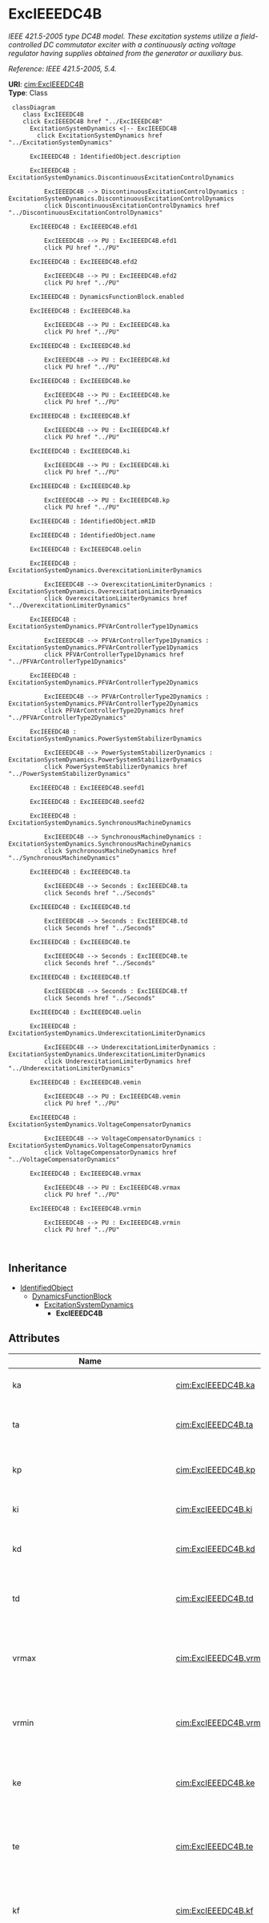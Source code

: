 # ExcIEEEDC4B


_IEEE 421.5-2005 type DC4B model. These excitation systems utilize a field-controlled DC commutator exciter with a continuously acting voltage regulator having supplies obtained from the generator or auxiliary bus._

_Reference: IEEE 421.5-2005, 5.4._





**URI**: [cim:ExcIEEEDC4B](http://iec.ch/TC57/CIM100#ExcIEEEDC4B)<br />
**Type**: Class




```mermaid
 classDiagram
    class ExcIEEEDC4B
    click ExcIEEEDC4B href "../ExcIEEEDC4B"
      ExcitationSystemDynamics <|-- ExcIEEEDC4B
        click ExcitationSystemDynamics href "../ExcitationSystemDynamics"
      
      ExcIEEEDC4B : IdentifiedObject.description
        
      ExcIEEEDC4B : ExcitationSystemDynamics.DiscontinuousExcitationControlDynamics
        
          ExcIEEEDC4B --> DiscontinuousExcitationControlDynamics : ExcitationSystemDynamics.DiscontinuousExcitationControlDynamics
          click DiscontinuousExcitationControlDynamics href "../DiscontinuousExcitationControlDynamics"
        
      ExcIEEEDC4B : ExcIEEEDC4B.efd1
        
          ExcIEEEDC4B --> PU : ExcIEEEDC4B.efd1
          click PU href "../PU"
        
      ExcIEEEDC4B : ExcIEEEDC4B.efd2
        
          ExcIEEEDC4B --> PU : ExcIEEEDC4B.efd2
          click PU href "../PU"
        
      ExcIEEEDC4B : DynamicsFunctionBlock.enabled
        
      ExcIEEEDC4B : ExcIEEEDC4B.ka
        
          ExcIEEEDC4B --> PU : ExcIEEEDC4B.ka
          click PU href "../PU"
        
      ExcIEEEDC4B : ExcIEEEDC4B.kd
        
          ExcIEEEDC4B --> PU : ExcIEEEDC4B.kd
          click PU href "../PU"
        
      ExcIEEEDC4B : ExcIEEEDC4B.ke
        
          ExcIEEEDC4B --> PU : ExcIEEEDC4B.ke
          click PU href "../PU"
        
      ExcIEEEDC4B : ExcIEEEDC4B.kf
        
          ExcIEEEDC4B --> PU : ExcIEEEDC4B.kf
          click PU href "../PU"
        
      ExcIEEEDC4B : ExcIEEEDC4B.ki
        
          ExcIEEEDC4B --> PU : ExcIEEEDC4B.ki
          click PU href "../PU"
        
      ExcIEEEDC4B : ExcIEEEDC4B.kp
        
          ExcIEEEDC4B --> PU : ExcIEEEDC4B.kp
          click PU href "../PU"
        
      ExcIEEEDC4B : IdentifiedObject.mRID
        
      ExcIEEEDC4B : IdentifiedObject.name
        
      ExcIEEEDC4B : ExcIEEEDC4B.oelin
        
      ExcIEEEDC4B : ExcitationSystemDynamics.OverexcitationLimiterDynamics
        
          ExcIEEEDC4B --> OverexcitationLimiterDynamics : ExcitationSystemDynamics.OverexcitationLimiterDynamics
          click OverexcitationLimiterDynamics href "../OverexcitationLimiterDynamics"
        
      ExcIEEEDC4B : ExcitationSystemDynamics.PFVArControllerType1Dynamics
        
          ExcIEEEDC4B --> PFVArControllerType1Dynamics : ExcitationSystemDynamics.PFVArControllerType1Dynamics
          click PFVArControllerType1Dynamics href "../PFVArControllerType1Dynamics"
        
      ExcIEEEDC4B : ExcitationSystemDynamics.PFVArControllerType2Dynamics
        
          ExcIEEEDC4B --> PFVArControllerType2Dynamics : ExcitationSystemDynamics.PFVArControllerType2Dynamics
          click PFVArControllerType2Dynamics href "../PFVArControllerType2Dynamics"
        
      ExcIEEEDC4B : ExcitationSystemDynamics.PowerSystemStabilizerDynamics
        
          ExcIEEEDC4B --> PowerSystemStabilizerDynamics : ExcitationSystemDynamics.PowerSystemStabilizerDynamics
          click PowerSystemStabilizerDynamics href "../PowerSystemStabilizerDynamics"
        
      ExcIEEEDC4B : ExcIEEEDC4B.seefd1
        
      ExcIEEEDC4B : ExcIEEEDC4B.seefd2
        
      ExcIEEEDC4B : ExcitationSystemDynamics.SynchronousMachineDynamics
        
          ExcIEEEDC4B --> SynchronousMachineDynamics : ExcitationSystemDynamics.SynchronousMachineDynamics
          click SynchronousMachineDynamics href "../SynchronousMachineDynamics"
        
      ExcIEEEDC4B : ExcIEEEDC4B.ta
        
          ExcIEEEDC4B --> Seconds : ExcIEEEDC4B.ta
          click Seconds href "../Seconds"
        
      ExcIEEEDC4B : ExcIEEEDC4B.td
        
          ExcIEEEDC4B --> Seconds : ExcIEEEDC4B.td
          click Seconds href "../Seconds"
        
      ExcIEEEDC4B : ExcIEEEDC4B.te
        
          ExcIEEEDC4B --> Seconds : ExcIEEEDC4B.te
          click Seconds href "../Seconds"
        
      ExcIEEEDC4B : ExcIEEEDC4B.tf
        
          ExcIEEEDC4B --> Seconds : ExcIEEEDC4B.tf
          click Seconds href "../Seconds"
        
      ExcIEEEDC4B : ExcIEEEDC4B.uelin
        
      ExcIEEEDC4B : ExcitationSystemDynamics.UnderexcitationLimiterDynamics
        
          ExcIEEEDC4B --> UnderexcitationLimiterDynamics : ExcitationSystemDynamics.UnderexcitationLimiterDynamics
          click UnderexcitationLimiterDynamics href "../UnderexcitationLimiterDynamics"
        
      ExcIEEEDC4B : ExcIEEEDC4B.vemin
        
          ExcIEEEDC4B --> PU : ExcIEEEDC4B.vemin
          click PU href "../PU"
        
      ExcIEEEDC4B : ExcitationSystemDynamics.VoltageCompensatorDynamics
        
          ExcIEEEDC4B --> VoltageCompensatorDynamics : ExcitationSystemDynamics.VoltageCompensatorDynamics
          click VoltageCompensatorDynamics href "../VoltageCompensatorDynamics"
        
      ExcIEEEDC4B : ExcIEEEDC4B.vrmax
        
          ExcIEEEDC4B --> PU : ExcIEEEDC4B.vrmax
          click PU href "../PU"
        
      ExcIEEEDC4B : ExcIEEEDC4B.vrmin
        
          ExcIEEEDC4B --> PU : ExcIEEEDC4B.vrmin
          click PU href "../PU"
        
      
```





## Inheritance
* [IdentifiedObject](IdentifiedObject.md)
    * [DynamicsFunctionBlock](DynamicsFunctionBlock.md)
        * [ExcitationSystemDynamics](ExcitationSystemDynamics.md)
            * **ExcIEEEDC4B**



## Attributes


| Name | URI | Cardinality and Range | Description | Inheritance |
| ---  | --- | --- | --- | --- |
| ka | [cim:ExcIEEEDC4B.ka](http://iec.ch/TC57/CIM100#ExcIEEEDC4B.ka) | 1 <br />  [PU](PU.md)  | Voltage regulator gain (<i>K</i><i><sub>A</sub></i>) (&gt; 0) | direct |
| ta | [cim:ExcIEEEDC4B.ta](http://iec.ch/TC57/CIM100#ExcIEEEDC4B.ta) | 1 <br />  [Seconds](Seconds.md)  | Voltage regulator time constant (<i>T</i><i><sub>A</sub></i>) (&gt; 0) | direct |
| kp | [cim:ExcIEEEDC4B.kp](http://iec.ch/TC57/CIM100#ExcIEEEDC4B.kp) | 1 <br />  [PU](PU.md)  | Regulator proportional gain (<i>K</i><i><sub>P</sub></i>) (&gt;= 0) | direct |
| ki | [cim:ExcIEEEDC4B.ki](http://iec.ch/TC57/CIM100#ExcIEEEDC4B.ki) | 1 <br />  [PU](PU.md)  | Regulator integral gain (<i>K</i><i><sub>I</sub></i>) (&gt;= 0) | direct |
| kd | [cim:ExcIEEEDC4B.kd](http://iec.ch/TC57/CIM100#ExcIEEEDC4B.kd) | 1 <br />  [PU](PU.md)  | Regulator derivative gain (<i>K</i><i><sub>D</sub></i>) (&gt;= 0) | direct |
| td | [cim:ExcIEEEDC4B.td](http://iec.ch/TC57/CIM100#ExcIEEEDC4B.td) | 1 <br />  [Seconds](Seconds.md)  | Regulator derivative filter time constant (<i>T</i><i><sub>D</sub></i>) (&gt;... | direct |
| vrmax | [cim:ExcIEEEDC4B.vrmax](http://iec.ch/TC57/CIM100#ExcIEEEDC4B.vrmax) | 1 <br />  [PU](PU.md)  | Maximum voltage regulator output (<i>V</i><i><sub>RMAX</sub></i>) (&gt; ExcIE... | direct |
| vrmin | [cim:ExcIEEEDC4B.vrmin](http://iec.ch/TC57/CIM100#ExcIEEEDC4B.vrmin) | 1 <br />  [PU](PU.md)  | Minimum voltage regulator output (<i>V</i><i><sub>RMIN</sub></i>) (&lt;= 0 an... | direct |
| ke | [cim:ExcIEEEDC4B.ke](http://iec.ch/TC57/CIM100#ExcIEEEDC4B.ke) | 1 <br />  [PU](PU.md)  | Exciter constant related to self-excited field (<i>K</i><i><sub>E</sub></i>) | direct |
| te | [cim:ExcIEEEDC4B.te](http://iec.ch/TC57/CIM100#ExcIEEEDC4B.te) | 1 <br />  [Seconds](Seconds.md)  | Exciter time constant, integration rate associated with exciter control (<i>T... | direct |
| kf | [cim:ExcIEEEDC4B.kf](http://iec.ch/TC57/CIM100#ExcIEEEDC4B.kf) | 1 <br />  [PU](PU.md)  | Excitation control system stabilizer gain (<i>K</i><i><sub>F</sub></i>) (&gt;... | direct |
| tf | [cim:ExcIEEEDC4B.tf](http://iec.ch/TC57/CIM100#ExcIEEEDC4B.tf) | 1 <br />  [Seconds](Seconds.md)  | Excitation control system stabilizer time constant (<i>T</i><i><sub>F</sub></... | direct |
| efd1 | [cim:ExcIEEEDC4B.efd1](http://iec.ch/TC57/CIM100#ExcIEEEDC4B.efd1) | 1 <br />  [PU](PU.md)  | Exciter voltage at which exciter saturation is defined (<i>E</i><i><sub>FD1</... | direct |
| seefd1 | [cim:ExcIEEEDC4B.seefd1](http://iec.ch/TC57/CIM100#ExcIEEEDC4B.seefd1) | 1 <br />  float  | Exciter saturation function value at the corresponding exciter voltage, <i>E<... | direct |
| efd2 | [cim:ExcIEEEDC4B.efd2](http://iec.ch/TC57/CIM100#ExcIEEEDC4B.efd2) | 1 <br />  [PU](PU.md)  | Exciter voltage at which exciter saturation is defined (<i>E</i><i><sub>FD2</... | direct |
| seefd2 | [cim:ExcIEEEDC4B.seefd2](http://iec.ch/TC57/CIM100#ExcIEEEDC4B.seefd2) | 1 <br />  float  | Exciter saturation function value at the corresponding exciter voltage, <i>E<... | direct |
| vemin | [cim:ExcIEEEDC4B.vemin](http://iec.ch/TC57/CIM100#ExcIEEEDC4B.vemin) | 1 <br />  [PU](PU.md)  | Minimum exciter voltage output (<i>V</i><i><sub>EMIN</sub></i>) (&lt;= 0) | direct |
| oelin | [cim:ExcIEEEDC4B.oelin](http://iec.ch/TC57/CIM100#ExcIEEEDC4B.oelin) | 1 <br />  boolean  | OEL input (<i>OELin</i>) | direct |
| uelin | [cim:ExcIEEEDC4B.uelin](http://iec.ch/TC57/CIM100#ExcIEEEDC4B.uelin) | 1 <br />  boolean  | UEL input (<i>UELin</i>) | direct |
| SynchronousMachineDynamics | [cim:ExcitationSystemDynamics.SynchronousMachineDynamics](http://iec.ch/TC57/CIM100#ExcitationSystemDynamics.SynchronousMachineDynamics) | 1 <br />  [SynchronousMachineDynamics](SynchronousMachineDynamics.md)  | Synchronous machine model with which this excitation system model is associat... | [ExcitationSystemDynamics](ExcitationSystemDynamics.md) |
| VoltageCompensatorDynamics | [cim:ExcitationSystemDynamics.VoltageCompensatorDynamics](http://iec.ch/TC57/CIM100#ExcitationSystemDynamics.VoltageCompensatorDynamics) | 1 <br />  [VoltageCompensatorDynamics](VoltageCompensatorDynamics.md)  | Voltage compensator model associated with this excitation system model | [ExcitationSystemDynamics](ExcitationSystemDynamics.md) |
| OverexcitationLimiterDynamics | [cim:ExcitationSystemDynamics.OverexcitationLimiterDynamics](http://iec.ch/TC57/CIM100#ExcitationSystemDynamics.OverexcitationLimiterDynamics) | 0..1 <br />  [OverexcitationLimiterDynamics](OverexcitationLimiterDynamics.md)  | Overexcitation limiter model associated with this excitation system model | [ExcitationSystemDynamics](ExcitationSystemDynamics.md) |
| PFVArControllerType2Dynamics | [cim:ExcitationSystemDynamics.PFVArControllerType2Dynamics](http://iec.ch/TC57/CIM100#ExcitationSystemDynamics.PFVArControllerType2Dynamics) | 0..1 <br />  [PFVArControllerType2Dynamics](PFVArControllerType2Dynamics.md)  | Power factor or VAr controller type 2 model associated with this excitation s... | [ExcitationSystemDynamics](ExcitationSystemDynamics.md) |
| DiscontinuousExcitationControlDynamics | [cim:ExcitationSystemDynamics.DiscontinuousExcitationControlDynamics](http://iec.ch/TC57/CIM100#ExcitationSystemDynamics.DiscontinuousExcitationControlDynamics) | 0..1 <br />  [DiscontinuousExcitationControlDynamics](DiscontinuousExcitationControlDynamics.md)  | Discontinuous excitation control model associated with this excitation system... | [ExcitationSystemDynamics](ExcitationSystemDynamics.md) |
| PowerSystemStabilizerDynamics | [cim:ExcitationSystemDynamics.PowerSystemStabilizerDynamics](http://iec.ch/TC57/CIM100#ExcitationSystemDynamics.PowerSystemStabilizerDynamics) | 0..1 <br />  [PowerSystemStabilizerDynamics](PowerSystemStabilizerDynamics.md)  | Power system stabilizer model associated with this excitation system model | [ExcitationSystemDynamics](ExcitationSystemDynamics.md) |
| UnderexcitationLimiterDynamics | [cim:ExcitationSystemDynamics.UnderexcitationLimiterDynamics](http://iec.ch/TC57/CIM100#ExcitationSystemDynamics.UnderexcitationLimiterDynamics) | 0..1 <br />  [UnderexcitationLimiterDynamics](UnderexcitationLimiterDynamics.md)  | Undrexcitation limiter model associated with this excitation system model | [ExcitationSystemDynamics](ExcitationSystemDynamics.md) |
| PFVArControllerType1Dynamics | [cim:ExcitationSystemDynamics.PFVArControllerType1Dynamics](http://iec.ch/TC57/CIM100#ExcitationSystemDynamics.PFVArControllerType1Dynamics) | 0..1 <br />  [PFVArControllerType1Dynamics](PFVArControllerType1Dynamics.md)  | Power factor or VAr controller type 1 model associated with this excitation s... | [ExcitationSystemDynamics](ExcitationSystemDynamics.md) |
| enabled | [cim:DynamicsFunctionBlock.enabled](http://iec.ch/TC57/CIM100#DynamicsFunctionBlock.enabled) | 1 <br />  boolean  | Function block used indicator | [DynamicsFunctionBlock](DynamicsFunctionBlock.md) |
| description | [cim:IdentifiedObject.description](http://iec.ch/TC57/CIM100#IdentifiedObject.description) | 0..1 <br />  string  | The description is a free human readable text describing or naming the object | [IdentifiedObject](IdentifiedObject.md) |
| mRID | [cim:IdentifiedObject.mRID](http://iec.ch/TC57/CIM100#IdentifiedObject.mRID) | 1 <br />  string  | Master resource identifier issued by a model authority | [IdentifiedObject](IdentifiedObject.md) |
| name | [cim:IdentifiedObject.name](http://iec.ch/TC57/CIM100#IdentifiedObject.name) | 0..1 <br />  string  | The name is any free human readable and possibly non unique text naming the o... | [IdentifiedObject](IdentifiedObject.md) |









## Identifier and Mapping Information







### Schema Source


* from schema: http://iec.ch/TC57/ns/CIM/Dynamics-EU#Package_DynamicsProfile





## Mappings

| Mapping Type | Mapped Value |
| ---  | ---  |
| self | cim:ExcIEEEDC4B |
| native | this:ExcIEEEDC4B |




